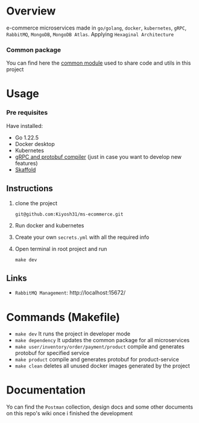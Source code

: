 # Overview

e-commerce microservices made in `go/golang`, `docker`, `kubernetes`, `gRPC`, `RabbitMQ`, `MongoDB`, `MongoDB Atlas`. Applying `Hexaginal Architecture`

### Common package

You can find here the [common module](https://github.com/Kiyosh31/ms-ecommerce-common) used to share code and utils in this project

# Usage

### Pre requisites

Have installed:

- Go 1.22.5
- Docker desktop
- Kubernetes
- [gRPC and protobuf compiler](https://grpc.io/docs/languages/go/quickstart/) (just in case you want to develop new features)
- [Skaffold](https://skaffold.dev/)

## Instructions

1. clone the project
   ```console
   git@github.com:Kiyosh31/ms-ecommerce.git
   ```
2. Run docker and kubernetes

3. Create your own `secrets.yml` with all the required info

4. Open terminal in root project and run
   ```console
   make dev
   ```

## Links

- `RabbitMQ Management`: http://localhost:15672/

# Commands (Makefile)

- `make dev` It runs the project in developer mode
- `make dependency` It updates the common package for all microservices
- `make user/inventory/order/payment/product` compile and generates protobuf for specified service
- `make product` compile and generates protobuf for product-service
- `make clean` deletes all unused docker images generated by the project

# Documentation

Yo can find the `Postman` collection, design docs and some other documents on this repo's wiki once i finished the development
